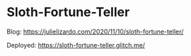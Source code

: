 # Sloth-Fortune-Teller

Blog: https://julielizardo.com/2020/11/10/sloth-fortune-teller/

Deployed: https://sloth-fortune-teller.glitch.me/
